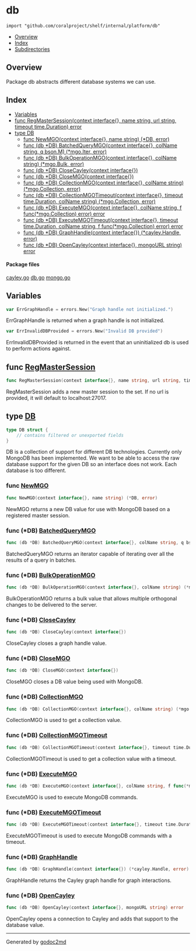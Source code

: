 

# db
`import "github.com/coralproject/shelf/internal/platform/db"`

* [Overview](#pkg-overview)
* [Index](#pkg-index)
* [Subdirectories](#pkg-subdirectories)

## <a name="pkg-overview">Overview</a>
Package db abstracts different database systems we can use.




## <a name="pkg-index">Index</a>
* [Variables](#pkg-variables)
* [func RegMasterSession(context interface{}, name string, url string, timeout time.Duration) error](#RegMasterSession)
* [type DB](#DB)
  * [func NewMGO(context interface{}, name string) (*DB, error)](#NewMGO)
  * [func (db *DB) BatchedQueryMGO(context interface{}, colName string, q bson.M) (*mgo.Iter, error)](#DB.BatchedQueryMGO)
  * [func (db *DB) BulkOperationMGO(context interface{}, colName string) (*mgo.Bulk, error)](#DB.BulkOperationMGO)
  * [func (db *DB) CloseCayley(context interface{})](#DB.CloseCayley)
  * [func (db *DB) CloseMGO(context interface{})](#DB.CloseMGO)
  * [func (db *DB) CollectionMGO(context interface{}, colName string) (*mgo.Collection, error)](#DB.CollectionMGO)
  * [func (db *DB) CollectionMGOTimeout(context interface{}, timeout time.Duration, colName string) (*mgo.Collection, error)](#DB.CollectionMGOTimeout)
  * [func (db *DB) ExecuteMGO(context interface{}, colName string, f func(*mgo.Collection) error) error](#DB.ExecuteMGO)
  * [func (db *DB) ExecuteMGOTimeout(context interface{}, timeout time.Duration, colName string, f func(*mgo.Collection) error) error](#DB.ExecuteMGOTimeout)
  * [func (db *DB) GraphHandle(context interface{}) (*cayley.Handle, error)](#DB.GraphHandle)
  * [func (db *DB) OpenCayley(context interface{}, mongoURL string) error](#DB.OpenCayley)


#### <a name="pkg-files">Package files</a>
[cayley.go](/src/github.com/coralproject/shelf/internal/platform/db/cayley.go) [db.go](/src/github.com/coralproject/shelf/internal/platform/db/db.go) [mongo.go](/src/github.com/coralproject/shelf/internal/platform/db/mongo.go) 



## <a name="pkg-variables">Variables</a>
``` go
var ErrGraphHandle = errors.New("Graph handle not initialized.")
```
ErrGraphHandle is returned when a graph handle is not initialized.

``` go
var ErrInvalidDBProvided = errors.New("Invalid DB provided")
```
ErrInvalidDBProvided is returned in the event that an uninitialized db is
used to perform actions against.



## <a name="RegMasterSession">func</a> [RegMasterSession](/src/target/mongo.go?s=1022:1118#L30)
``` go
func RegMasterSession(context interface{}, name string, url string, timeout time.Duration) error
```
RegMasterSession adds a new master session to the set. If no url is provided,
it will default to localhost:27017.




## <a name="DB">type</a> [DB](/src/target/db.go?s=391:525#L3)
``` go
type DB struct {
    // contains filtered or unexported fields
}
```
DB is a collection of support for different DB technologies. Currently
only MongoDB has been implemented. We want to be able to access the raw
database support for the given DB so an interface does not work. Each
database is too different.







### <a name="NewMGO">func</a> [NewMGO](/src/target/mongo.go?s=1634:1692#L55)
``` go
func NewMGO(context interface{}, name string) (*DB, error)
```
NewMGO returns a new DB value for use with MongoDB based on a registered
master session.





### <a name="DB.BatchedQueryMGO">func</a> (\*DB) [BatchedQueryMGO](/src/target/mongo.go?s=3183:3278#L113)
``` go
func (db *DB) BatchedQueryMGO(context interface{}, colName string, q bson.M) (*mgo.Iter, error)
```
BatchedQueryMGO returns an iterator capable of iterating over
all the results of a query in batches.




### <a name="DB.BulkOperationMGO">func</a> (\*DB) [BulkOperationMGO](/src/target/mongo.go?s=3535:3621#L125)
``` go
func (db *DB) BulkOperationMGO(context interface{}, colName string) (*mgo.Bulk, error)
```
BulkOperationMGO returns a bulk value that allows multiple orthogonal
changes to be delivered to the server.




### <a name="DB.CloseCayley">func</a> (\*DB) [CloseCayley](/src/target/cayley.go?s=968:1014#L28)
``` go
func (db *DB) CloseCayley(context interface{})
```
CloseCayley closes a graph handle value.




### <a name="DB.CloseMGO">func</a> (\*DB) [CloseMGO](/src/target/mongo.go?s=2396:2439#L87)
``` go
func (db *DB) CloseMGO(context interface{})
```
CloseMGO closes a DB value being used with MongoDB.




### <a name="DB.CollectionMGO">func</a> (\*DB) [CollectionMGO](/src/target/mongo.go?s=3833:3922#L138)
``` go
func (db *DB) CollectionMGO(context interface{}, colName string) (*mgo.Collection, error)
```
CollectionMGO is used to get a collection value.




### <a name="DB.CollectionMGOTimeout">func</a> (\*DB) [CollectionMGOTimeout](/src/target/mongo.go?s=4114:4233#L147)
``` go
func (db *DB) CollectionMGOTimeout(context interface{}, timeout time.Duration, colName string) (*mgo.Collection, error)
```
CollectionMGOTimeout is used to get a collection value with a timeout.




### <a name="DB.ExecuteMGO">func</a> (\*DB) [ExecuteMGO](/src/target/mongo.go?s=2516:2614#L92)
``` go
func (db *DB) ExecuteMGO(context interface{}, colName string, f func(*mgo.Collection) error) error
```
ExecuteMGO is used to execute MongoDB commands.




### <a name="DB.ExecuteMGOTimeout">func</a> (\*DB) [ExecuteMGOTimeout](/src/target/mongo.go?s=2798:2926#L101)
``` go
func (db *DB) ExecuteMGOTimeout(context interface{}, timeout time.Duration, colName string, f func(*mgo.Collection) error) error
```
ExecuteMGOTimeout is used to execute MongoDB commands with a timeout.




### <a name="DB.GraphHandle">func</a> (\*DB) [GraphHandle](/src/target/cayley.go?s=759:829#L19)
``` go
func (db *DB) GraphHandle(context interface{}) (*cayley.Handle, error)
```
GraphHandle returns the Cayley graph handle for graph interactions.




### <a name="DB.OpenCayley">func</a> (\*DB) [OpenCayley](/src/target/cayley.go?s=503:571#L8)
``` go
func (db *DB) OpenCayley(context interface{}, mongoURL string) error
```
OpenCayley opens a connection to Cayley and adds that support to the
database value.








- - -
Generated by [godoc2md](http://godoc.org/github.com/davecheney/godoc2md)
